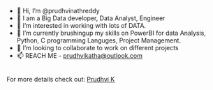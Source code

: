 - 👋 Hi, I’m @prudhvinathreddy
- 👀 I am a Big Data developer, Data Analyst, Engineer
- 👀 I’m interested in working with lots of DATA.
- 🌱 I’m currently brushingup my skills on PowerBI for data Analysis, Python, C programming Languges, Project Management.
- 💞️ I’m looking to collaborate to work on different projects
- 📫 REACH ME - prudhvikatha@outlook.com

<br>
  <div> For more details check out: <a href="https://linktr.ee/prudhvinath" target="_blank">Prudhvi K</a></div>

<!---
prudhvinathreddy/prudhvinathreddy is a ✨ special ✨ repository because its `README.md` (this file) appears on your GitHub profile.
You can click the Preview link to take a look at your changes.
--->
